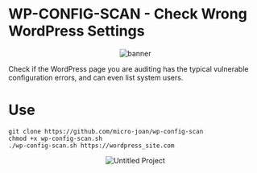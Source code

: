 # WP-CONFIG-SCAN - Check Wrong WordPress Settings 

<div align="center"> 
  
  ![banner](https://github.com/micro-joan/wp-config-scan/assets/55983491/d899018f-0fb8-4b4d-885f-e808d6b7e577)
  
</div>

Check if the WordPress page you are auditing has the typical vulnerable configuration errors, and can even list system users.

#  Use

```
git clone https://github.com/micro-joan/wp-config-scan
chmod +x wp-config-scan.sh
./wp-config-scan.sh https://wordpress_site.com
```

<div align="center"> 
  
  ![Untitled Project](https://github.com/micro-joan/wp-config-scan/assets/55983491/3fbeba78-2d35-4686-9679-6d044b509300)

</div>
